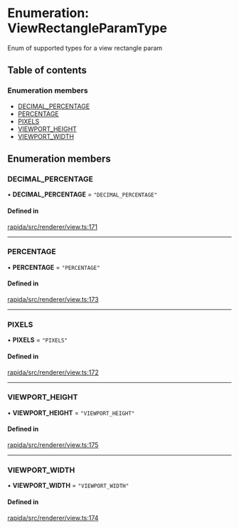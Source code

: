 # Enumeration: ViewRectangleParamType

Enum of supported types for a view rectangle param

## Table of contents

### Enumeration members

- [DECIMAL\_PERCENTAGE](ViewRectangleParamType.md#decimal_percentage)
- [PERCENTAGE](ViewRectangleParamType.md#percentage)
- [PIXELS](ViewRectangleParamType.md#pixels)
- [VIEWPORT\_HEIGHT](ViewRectangleParamType.md#viewport_height)
- [VIEWPORT\_WIDTH](ViewRectangleParamType.md#viewport_width)

## Enumeration members

### DECIMAL\_PERCENTAGE

• **DECIMAL\_PERCENTAGE** = `"DECIMAL_PERCENTAGE"`

#### Defined in

[rapida/src/renderer/view.ts:171](https://gitlab.com/rapidajs/rapida/-/blob/67ba736/packages/rapida/src/renderer/view.ts#L171)

___

### PERCENTAGE

• **PERCENTAGE** = `"PERCENTAGE"`

#### Defined in

[rapida/src/renderer/view.ts:173](https://gitlab.com/rapidajs/rapida/-/blob/67ba736/packages/rapida/src/renderer/view.ts#L173)

___

### PIXELS

• **PIXELS** = `"PIXELS"`

#### Defined in

[rapida/src/renderer/view.ts:172](https://gitlab.com/rapidajs/rapida/-/blob/67ba736/packages/rapida/src/renderer/view.ts#L172)

___

### VIEWPORT\_HEIGHT

• **VIEWPORT\_HEIGHT** = `"VIEWPORT_HEIGHT"`

#### Defined in

[rapida/src/renderer/view.ts:175](https://gitlab.com/rapidajs/rapida/-/blob/67ba736/packages/rapida/src/renderer/view.ts#L175)

___

### VIEWPORT\_WIDTH

• **VIEWPORT\_WIDTH** = `"VIEWPORT_WIDTH"`

#### Defined in

[rapida/src/renderer/view.ts:174](https://gitlab.com/rapidajs/rapida/-/blob/67ba736/packages/rapida/src/renderer/view.ts#L174)
